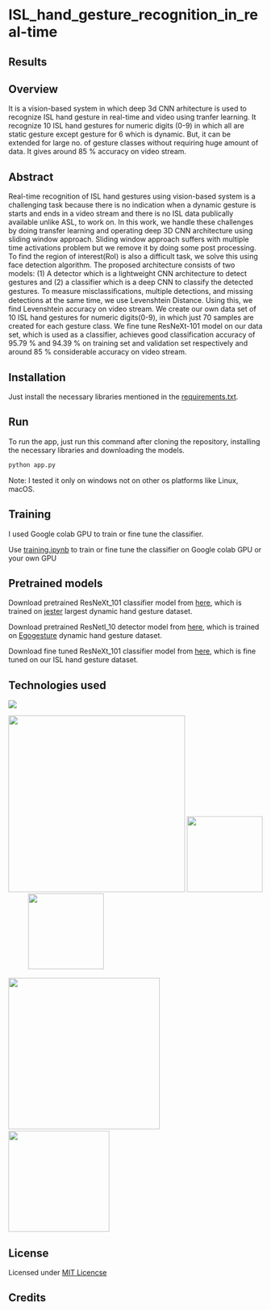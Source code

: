 # ISL_hand_gesture_recognition_in_real-time

## Results

## Overview
It is a vision-based system in which deep 3d CNN arhitecture is used to recognize ISL hand gesture in real-time and video using tranfer learning. It recognize 10 ISL hand gestures for numeric digits (0-9) in which all are static gesture except gesture for 6 which is dynamic. But, it can be extended for large no. of gesture classes without requiring huge amount of data. It gives around 85 % accuracy on video stream.  

## Abstract
Real-time recognition of ISL hand gestures using vision-based system is a challenging task because there is no indication when a dynamic gesture is starts and ends in a video stream and there is no ISL data publically available unlike ASL, to work on. In this work, we handle these challenges by doing transfer learning and operating deep 3D CNN architecture using sliding window approach. Sliding window approach suffers with multiple time activations problem but we remove it by doing some post processing. To find the region of interest(RoI) is also a difficult task, we solve this using face detection algorithm. The proposed architecture consists of two models: (1) A detector which is a lightweight CNN architecture to detect gestures and (2) a classifier which is a deep CNN to classify the detected gestures. To measure misclassiﬁcations, multiple detections, and missing detections at the same time, we use Levenshtein Distance. Using this, we find Levenshtein accuracy on video stream. We create our own data set of 10 ISL hand gestures for numeric digits(0-9), in which just 70 samples are created for each gesture class. We fine tune ResNeXt-101 model on our data set, which is used as a classifier, achieves good classification accuracy of 95.79 % and 94.39 % on training set and validation set respectively and around 85 % considerable accuracy on video stream.

## Installation
Just install the necessary libraries mentioned in the [requirements.txt](requirements.txt).

## Run
To run the app, just run this command after cloning the repository, installing the necessary libraries and downloading the models.
```bash
python app.py
```
Note: I tested it only on windows not on other os platforms like Linux, macOS.

## Training
I used Google colab GPU to train or fine tune the classifier.

Use [training.ipynb]() to train or fine tune the classifier on Google colab GPU or your own GPU

## Pretrained models
Download pretrained ResNeXt_101 classifier model from [here](), which is trained on [jester](https://20bn.com/datasets/jester) largest dynamic hand gesture dataset.

Download pretrained ResNetl_10 detector model from [here](), which is trained on [Egogesture](http://www.nlpr.ia.ac.cn/iva/yfzhang/datasets/egogesture.html) dynamic hand gesture dataset. 

Download fine tuned ResNeXt_101 classifier model from [here](), which is fine tuned on our ISL hand gesture dataset.

## Technologies used
![](https://forthebadge.com/images/badges/made-with-python.svg)

[<img target="_blank" src="https://upload.wikimedia.org/wikipedia/commons/9/96/Pytorch_logo.png" width=350 >](https://pytorch.org/) [<img target="_blank" src="https://upload.wikimedia.org/wikipedia/commons/5/53/OpenCV_Logo_with_text.png" width=150 >](https://docs.opencv.org/master/d0/de3/tutorial_py_intro.html) &nbsp;&nbsp;&nbsp;&nbsp; &nbsp;&nbsp;&nbsp;&nbsp; [<img target="_blank" src="https://raw.githubusercontent.com/python-pillow/pillow-logo/master/pillow-logo-248x250.png" width=150>](https://pillow.readthedocs.io/en/stable/installation.html) 

[<img target="_blank" src="https://matplotlib.org/3.2.1/_static/logo2_compressed.svg" width=300>](https://matplotlib.org/) &nbsp;&nbsp;&nbsp;&nbsp; [<img target="_blank" src="https://flask.palletsprojects.com/en/1.1.x/_images/flask-logo.png" width=200>](https://flask.palletsprojects.com/en/1.1.x/)

## License
Licensed under [MIT Licencse](LICENSE)

## Credits
